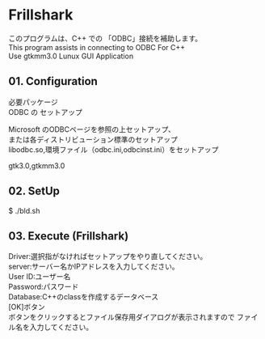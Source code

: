 # Frillshark  

このプログラムは、C++ での 「ODBC」接続を補助します。  
This program assists in connecting to ODBC For C++  
Use gtkmm3.0 Lunux GUI Application
  
## 01. Configuration  
 必要パッケージ  
 ODBC の セットアップ  
   
 Microsoft のODBCページを参照の上セットアップ、  
または各ディストリビューション標準のセットアップ  
libodbc.so,環境ファイル（odbc.ini,odbcinst.ini）をセットアップ  

gtk3.0,gtkmm3.0  
  
## 02. SetUp
$ ./bld.sh  

## 03. Execute (Frillshark)  

Driver:選択指がなければセットアップをやり直してください。  
server:サーバー名かIPアドレスを入力してください。  
User ID:ユーザー名  
Password:パスワード  
Database:C++のclassを作成するデータベース  
[OK]ボタン   
ボタンをクリックするとファイル保存用ダイアログが表示されますので
ファイル名を入力してください。  

